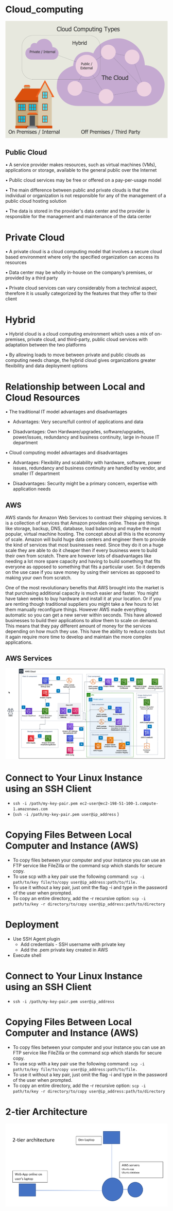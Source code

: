  # Cloud_computing
![Computer-Networks-Cloud-Computing-Diagrams-Cloud-Computing-Types.png](./Computer-Networks-Cloud-Computing-Diagrams-Cloud-Computing-Types.png)

## Public Cloud 

• A service provider makes resources, such as virtual machines (VMs), applications or storage, available to the general public over the Internet 

• Public cloud services may be free or offered on a pay-per-usage model 

• The main difference between public and private clouds is that the individual or organization is not responsible for any of the management of a public cloud hosting solution 

• The data is stored in the provider's data center and the provider is responsible for the management and maintenance of the data center

# Private Cloud 

• A private cloud is a cloud computing model that involves a secure cloud based environment where only the specified organization can access its resources 

• Data center may be wholly in-house on the company’s premises, or provided by a third party 

• Private cloud services can vary considerably from a technical aspect, therefore it is usually categorized by the features that they offer to their client

# Hybrid 

• Hybrid cloud is a cloud computing environment which uses a mix of on-premises, private cloud, and third-party, public cloud services with adaptation between the two platforms 

• By allowing loads to move between private and public clouds as computing needs change, the hybrid cloud gives organizations greater flexibility and data deployment options

# Relationship between Local and Cloud Resources 

• The traditional IT model advantages and disadvantages 
  
  - Advantages: Very secure/full control of applications and data 
  
  - Disadvantages: Own Hardware/upgrades, software/upgrades, power/issues, redundancy and business continuity, large in-house IT department 

• Cloud computing model advantages and disadvantages 

  - Advantages: Flexibility and scalability with hardware, software, power issues, redundancy and business continuity are handled by vendor, and smaller IT department 
  
  - Disadvantages: Security might be a primary concern, expertise with application needs

## AWS

AWS stands for Amazon Web Services to contrast their shipping services. It is a collection of services that Amazon provides online. These are things like storage, backup, DNS, database, load balancing and maybe the most popular, virtual machine hosting. The concept about all this is the economy of scale. Amazon will build huge data centers and engineer them to provide the kind of services that most businesses need. Since they do it on a huge scale they are able to do it cheaper then if every business were to build their own from scratch. There are however lots of disadvantages like needing a lot more spare capacity and having to build something that fits everyone as opposed to something that fits a particular user. So it depends on the use case if you save money by using their services as opposed to making your own from scratch.

One of the most revolutionary benefits that AWS brought into the market is that purchasing additional capacity is much easier and faster. You might have taken weeks to buy hardware and install it at your location. Or if you are renting though traditional suppliers you might take a few hours to let them manually reconfigure things. However AWS made everything automatic so you can get a new server within seconds. This have allowed businesses to build their applications to allow them to scale on demand. This means that they pay different amount of money for the services depending on how much they use. This have the ability to reduce costs but it again require more time to develop and maintain the more complex applications.

## AWS Services
![aws-perspective-architecture-diagram.9cc2f8ed5212705854c027f54bcc00221112db2c.png](./aws-perspective-architecture-diagram.9cc2f8ed5212705854c027f54bcc00221112db2c.png)

# Connect to Your Linux Instance using an SSH Client
- ``ssh -i /path/my-key-pair.pem ec2-user@ec2-198-51-100-1.compute-1.amazonaws.com``
- (``ssh -i /path/my-key-pair.pem user@ip_address`` )

# Copying Files Between Local Computer and Instance (AWS)
- To copy files between your computer and your instance you can use an FTP service like FileZilla or the command scp which stands for secure copy.
- To use scp with a key pair use the following command: ``scp -i path/to/key file/to/copy user@ip_address:path/to/file.``
- To use it without a key pair, just omit the flag -i and type in the password of the user when prompted.
- To copy an entire directory, add the -r recursive option:
``scp -i path/to/key -r directory/to/copy user@ip_address:path/to/directory``

# Deployment
- Use SSH Agent plugin
  - Add credentials - SSH username with private key
  - Add the .pem private key created in AWS
- Execute shell

# Connect to Your Linux Instance using an SSH Client
- ``ssh -i /path/my-key-pair.pem user@ip_address`` 

# Copying Files Between Local Computer and Instance (AWS)
- To copy files between your computer and your instance you can use an FTP service like FileZilla or the command scp which stands for secure copy.
- To use scp with a key pair use the following command: ``scp -i path/to/key file/to/copy user@ip_address:path/to/file.``
- To use it without a key pair, just omit the flag -i and type in the password of the user when prompted.
- To copy an entire directory, add the -r recursive option:
``scp -i path/to/key -r directory/to/copy user@ip_address:path/to/directory``

# 2-tier Architecture 
![2-tier.png](./2_tier.png)
